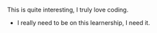 This is quite interesting, I truly love coding.
- I really need to be on this learnership, I need it.
